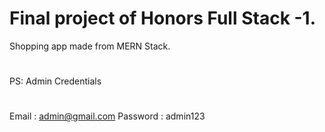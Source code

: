 # Final project of Honors Full Stack -1. 
Shopping app made from MERN Stack.
# 

#
 PS: Admin Credentials  
#
Email : admin@gmail.com
Password : admin123
